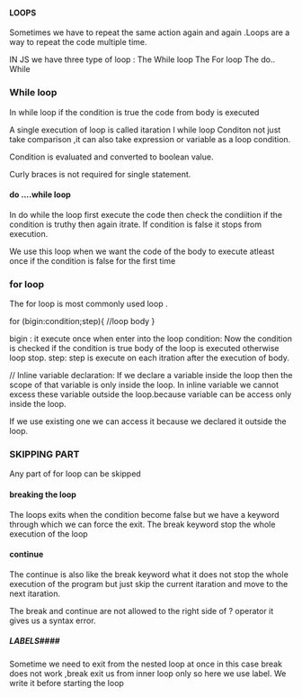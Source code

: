 #### LOOPS ####
Sometimes we have to repeat the same action again and again .Loops are a way  to repeat the code multiple time.

IN JS we have three type of loop :
The While loop
The For loop 
The do.. While


### While loop ###
In  while loop if the condition is true   the code from body is executed 

A single execution of loop is called itaration
 I while loop Conditon not just take comparison ,it can also take  expression or variable as a  loop condition.

 Condition is evaluated and converted to boolean value.

 Curly braces is not required for single statement.


 #### do ....while loop ####
 In do while the loop first execute the code then check the condiition if the condition is truthy then   again itrate.
 If condition is false it stops from execution.

 We use this loop when we want the code of the body to execute atleast once if  the condition is false for the first time 


 ### for loop ####
 The for loop is most commonly used loop .

 for (bigin:condition;step){
    //loop  body
 }

bigin : it execute once when enter into the loop
condition: Now the condition is checked if the condition is true  body of the loop is executed otherwise loop stop.
step: step is execute on each itration after the execution of body.

// Inline variable declaration:
If we declare a variable inside the loop then the scope of that variable is only inside the loop.
In inline variable we cannot excess these variable outside the loop.because variable can be access only inside the loop.

If we use existing one  we can access it because we declared it outside the loop.

### SKIPPING PART ####
Any part of for loop can be skipped



#### breaking the loop ####
The loops exits when the condition become false but we have a keyword through which we can force the exit. 
 The break keyword stop the whole execution of the loop 

#### continue ####
 The continue is also like the break keyword what it does not stop the whole execution of the program but just skip the current itaration and move  to the next  itaration.

 The break and continue are not allowed to the right side of ? operator it gives us a syntax error.

##### LABELS####
Sometime we  need to exit from the  nested loop at once in this case break does not work ,break exit us from inner loop only so here we use label.
We write it before starting the loop  

